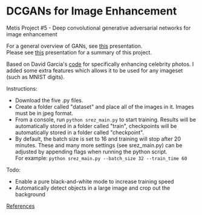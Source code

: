 # DCGANs for Image Enhancement
Metis Project #5 - Deep convolutional generative adversarial networks for image enhancement

For a general overview of GANs, see [this](Generative%20Adversarial%20Networks.pdf) presentation.  
Please see [this](https://github.com/K-Du/Generative-Adversarial-Network/blob/master/Image%20Enhancement%20Using%20Deep%20Learning.pdf) presentation for a summary of this project.

Based on David Garcia's [code](https://github.com/david-gpu/srez) for specifically enhancing celebrity photos.
I added some extra features which allows it to be used for any imageset (such as MNIST digits).

Instructions:
- Download the five .py files. 
- Create a folder called "dataset" and place all of the images in it. Images must be in jpeg format. 
- From a console, run `python srez_main.py` to start training. Results will be automatically stored in a folder called "train", checkpoints will be automatically stored in a folder called "checkpoint".
- By default, the batch size is set to 16 and training will stop after 20 minutes. These and many more settings (see srez_main.py) can be adjusted by appending flags when running the python script.  
For example: `python srez_main.py --batch_size 32 --train_time 60`


Todo:
- Enable a pure black-and-white mode to increase training speed
- Automatically detect objects in a large image and crop out the background

[References](References.md)

